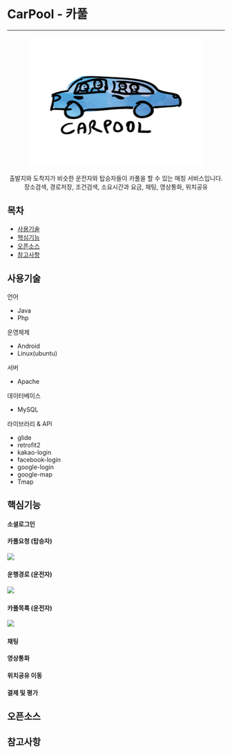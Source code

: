 # CarPool - 카풀
* * *
<p align="center">
    <img src="https://raw.githubusercontent.com/kkyu92/CarPool/master/app/src/main/res/drawable/carpool.png" alt="liveAuction logo" width="400" height="300"></p>
<div style="text-align: center">출발지와 도착지가 비슷한 운전자와 탑승자들이 카풀을 할 수 있는 매칭 서비스입니다.</div>

<center>장소검색, 경로저장, 조건검색, 소요시간과 요금, 채팅, 영상통화, 위치공유</center>


## 목차

- [사용기술](#사용기술)
- [핵심기능](#핵심기능)
- [오픈소스](#오픈소스)
- [참고사항](#참고사항)


## 사용기술

언어
- Java
- Php

운영체제
- Android
- Linux(ubuntu)

서버
- Apache

데이터베이스
- MySQL

라이브러리 & API
- glide
- retrofit2
- kakao-login
- facebook-login
- google-login
- google-map
- Tmap

## 핵심기능
#### 소셜로그인

#### 카풀요청 (탑승자)
<img src="https://raw.githubusercontent.com/kkyu92/CarPool/master/app/src/main/res/gif/request.gif" height="550"></img>

#### 운행경로 (운전자)
<img src="https://raw.githubusercontent.com/kkyu92/CarPool/master/app/src/main/res/gif/driverRouteSet.gif" height="550"></img>
#### 카풀목록 (운전자)
<img src="https://raw.githubusercontent.com/kkyu92/CarPool/master/app/src/main/res/gif/driverCarpoolList.gif" height="550"></img>
#### 채팅
#### 영상통화
#### 위치공유 이동
#### 결제 및 평가




## 오픈소스

 
## 참고사항
